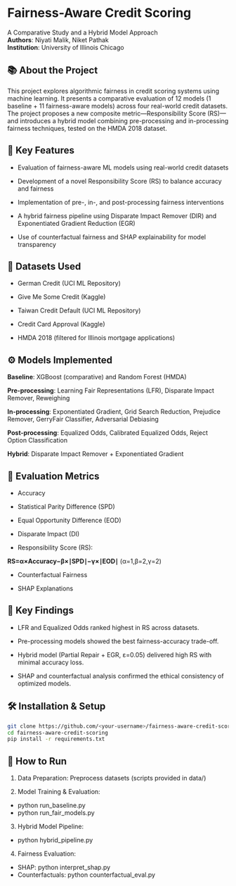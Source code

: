 # Fairness-Aware Credit Scoring
A Comparative Study and a Hybrid Model Approach  
**Authors**: Niyati Malik, Niket Pathak  
**Institution**: University of Illinois Chicago

## 📚 About the Project
This project explores algorithmic fairness in credit scoring systems using machine learning. It presents a comparative evaluation of 12 models (1 baseline + 11 fairness-aware models) across four real-world credit datasets. The project proposes a new composite metric—Responsibility Score (RS)—and introduces a hybrid model combining pre-processing and in-processing fairness techniques, tested on the HMDA 2018 dataset.

## 🧠 Key Features
- Evaluation of fairness-aware ML models using real-world credit datasets

- Development of a novel Responsibility Score (RS) to balance accuracy and fairness

- Implementation of pre-, in-, and post-processing fairness interventions

- A hybrid fairness pipeline using Disparate Impact Remover (DIR) and Exponentiated Gradient Reduction (EGR)

- Use of counterfactual fairness and SHAP explainability for model transparency

## 📁 Datasets Used
- German Credit (UCI ML Repository)

- Give Me Some Credit (Kaggle)

- Taiwan Credit Default (UCI ML Repository)

- Credit Card Approval (Kaggle)

- HMDA 2018 (filtered for Illinois mortgage applications)

## ⚙️ Models Implemented
**Baseline**: XGBoost (comparative) and Random Forest (HMDA)

**Pre-processing**: Learning Fair Representations (LFR), Disparate Impact Remover, Reweighing

**In-processing**: Exponentiated Gradient, Grid Search Reduction, Prejudice Remover, GerryFair Classifier, Adversarial Debiasing

**Post-processing**: Equalized Odds, Calibrated Equalized Odds, Reject Option Classification

**Hybrid**: Disparate Impact Remover + Exponentiated Gradient

## 📏 Evaluation Metrics
- Accuracy

- Statistical Parity Difference (SPD)

- Equal Opportunity Difference (EOD)

- Disparate Impact (DI)

- Responsibility Score (RS):

**RS=α×Accuracy−β×∣SPD∣−γ×∣EOD∣** (α=1,β=2,γ=2)
- Counterfactual Fairness

- SHAP Explanations

## 📌 Key Findings
- LFR and Equalized Odds ranked highest in RS across datasets.

- Pre-processing models showed the best fairness-accuracy trade-off.

- Hybrid model (Partial Repair + EGR, ε=0.05) delivered high RS with minimal accuracy loss.

- SHAP and counterfactual analysis confirmed the ethical consistency of optimized models.

## 🛠️ Installation & Setup
```bash
git clone https://github.com/<your-username>/fairness-aware-credit-scoring.git
cd fairness-aware-credit-scoring
pip install -r requirements.txt
```

## 🧪 How to Run
1. Data Preparation: Preprocess datasets (scripts provided in data/)

2. Model Training & Evaluation:
- python run_baseline.py
- python run_fair_models.py

3. Hybrid Model Pipeline:
- python hybrid_pipeline.py

4. Fairness Evaluation:
- SHAP: python interpret_shap.py
- Counterfactuals: python counterfactual_eval.py

